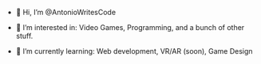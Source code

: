 - 👋 Hi, I’m @AntonioWritesCode
- 👀 I’m interested in:
Video Games,
Programming,
and a bunch of other stuff.

- 🌱 I’m currently learning:
Web development,
VR/AR (soon),
Game Design

<!---
AntonioWritesCode/AntonioWritesCode is a ✨ special ✨ repository because its `README.md` (this file) appears on your GitHub profile.
You can click the Preview link to take a look at your changes.
--->
